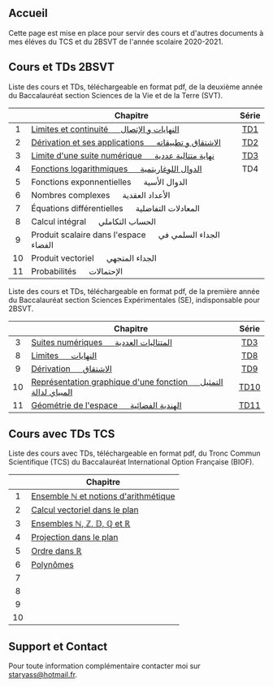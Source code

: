 ## Accueil

Cette page est mise en place pour servir des cours et d'autres documents à mes éléves du TCS et du 2BSVT de l'année scolaire 2020-2021.

## Cours et TDs 2BSVT

Liste des cours et TDs, téléchargeable en format pdf, de la deuxième année du Baccalauréat section Sciences de la Vie et de la Terre (SVT).

|    | Chapitre                                                                            | Série                     |
|:--:|-------------------------------------------------------------------------------------|:-------------------------:|
| 1  | [Limites et continuité &emsp; النهايات و الإتصال](pdfs/2BSVT/chap1.pdf)              | [TD1](pdfs/2BSVT/TD1.pdf) |
| 2  | [Dérivation et ses applications &emsp; الاشتقاق و تطبيقاته](pdfs/2BSVT/chap2.pdf)    | [TD2](pdfs/2BSVT/TD2.pdf) |
| 3  | [Limite d'une suite numérique &emsp; نهاية متتالية عددية](pdfs/2BSVT/chap3.pdf)      | [TD3](pdfs/2BSVT/TD3.pdf) |
| 4  | [Fonctions logarithmiques &emsp; الدوال اللوغاريتمية](pdfs/2BSVT/chap4.pdf)         | TD4                       |
| 5  | Fonctions exponnentielles &emsp; الدوال الأسية                                       |                           |
| 6  | Nombres complexes &emsp; الأعداد العقدية                                             |                           |
| 7  | Équations différentielles &emsp; المعادلات التفاضلية                                  |                           |
| 8  | Calcul intégral &emsp; الحساب التكاملي                                               |                           |
| 9  | Produit scalaire dans l'espace &emsp; الجداء السلمي في الفضاء                         |                           |
| 10 | Produit vectoriel &emsp; الجداء المتجهي                                               |                           |
| 11 | Probabilités &emsp; الإحتمالات                                                        |                           |

Liste des cours et TDs, téléchargeable en format pdf, de la première année du Baccalauréat section Sciences Expérimentales (SE), indisponsable pour 2BSVT.

|    | Chapitre                                                                                    | Série                      |
|:--:|---------------------------------------------------------------------------------------------|:--------------------------:|
| 3  | [Suites numériques &emsp; المتتاليات العددية](pdfs/1BSE/chap3.pdf)                           | [TD3](pdfs/1BSE/TD3.pdf)   |
| 8  | [Limites &emsp; النهايات](pdfs/1BSE/chap8.pdf)                                              | [TD8](pdfs/1BSE/TD8.pdf)   |
| 9  | [Dérivation &emsp; الاشتقاق](pdfs/1BSE/chap9.pdf)                                            | [TD9](pdfs/1BSE/TD9.pdf)   |
| 10 | [Représentation graphique d'une fonction &emsp; التمثيل المبياي لدالة](pdfs/1BSE/chap10.pdf) | [TD10](pdfs/1BSE/TD10.pdf) |
| 11 | [Géométrie de l'espace &emsp; الهندية الفضائية](pdfs/1BSE/chap11.pdf)                        | [TD11](pdfs/1BSE/TD11.pdf) |

## Cours avec TDs TCS

Liste des cours avec TDs, téléchargeable en format pdf, du Tronc Commun Scientifique (TCS) du Baccalauréat International Option Française (BIOF).

|    | Chapitre                                                                                                  |
|:--:|-----------------------------------------------------------------------------------------------------------|
| 1  | [Ensemble $\mathbb{N}$ et notions d'arithmétique](pdfs/TCS/chap1.pdf)                                     |
| 2  | [Calcul vectoriel dans le plan](pdfs/TCS/chap2.pdf)                                                       |
| 3  | [Ensembles $\mathbb{N}$, $\mathbb{Z}$, $\mathbb{D}$, $\mathbb{Q}$ et $\mathbb{R}$](pdfs/TCS/chap3.pdf)    |
| 4  | [Projection dans le plan](pdfs/TCS/chap4.pdf)                                                             |
| 5  | [Ordre dans $\mathbb{R}$](pdfs/TCS/chap5.pdf)                                                             |
| 6  | [Polynômes](pdfs/TCS/chap6.pdf)                                                                           |
| 7  |                                                                                                           |
| 8  |                                                                                                           |
| 9  |                                                                                                           |
| 10 |                                                                                                           |

## Support et Contact

Pour toute information complémentaire contacter moi sur [staryass@hotmail.fr](mailto:staryass@hotmail.fr).
